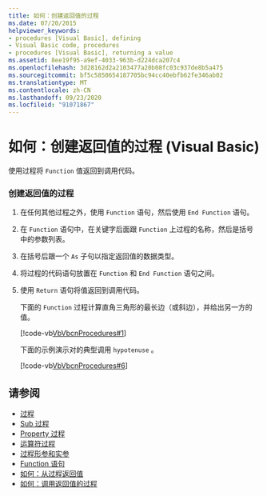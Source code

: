 ```yaml
---
title: 如何：创建返回值的过程
ms.date: 07/20/2015
helpviewer_keywords:
- procedures [Visual Basic], defining
- Visual Basic code, procedures
- procedures [Visual Basic], returning a value
ms.assetid: 8ee19f95-a9ef-4033-963b-d224dca207c4
ms.openlocfilehash: 3d28162d2a2103477a20b08fc03c937de8b5a475
ms.sourcegitcommit: bf5c5850654187705bc94cc40ebfb62fe346ab02
ms.translationtype: MT
ms.contentlocale: zh-CN
ms.lasthandoff: 09/23/2020
ms.locfileid: "91071867"
---
```

# <a name="how-to-create-a-procedure-that-returns-a-value-visual-basic"></a>如何：创建返回值的过程 (Visual Basic)

使用过程将 `Function` 值返回到调用代码。  
  
### <a name="to-create-a-procedure-that-returns-a-value"></a>创建返回值的过程  
  
1. 在任何其他过程之外，使用 `Function` 语句，然后使用 `End Function` 语句。  
  
2. 在 `Function` 语句中，在关键字后面跟 `Function` 上过程的名称，然后是括号中的参数列表。  
  
3. 在括号后跟一个 `As` 子句以指定返回值的数据类型。  
  
4. 将过程的代码语句放置在 `Function` 和 `End Function` 语句之间。  
  
5. 使用 `Return` 语句将值返回到调用代码。  
  
     下面的 `Function` 过程计算直角三角形的最长边（或斜边），并给出另一方的值。  
  
     [!code-vb[VbVbcnProcedures#1](~/samples/snippets/visualbasic/VS_Snippets_VBCSharp/VbVbcnProcedures/VB/Class1.vb#1)]  
  
     下面的示例演示对的典型调用 `hypotenuse` 。  
  
     [!code-vb[VbVbcnProcedures#6](~/samples/snippets/visualbasic/VS_Snippets_VBCSharp/VbVbcnProcedures/VB/Class1.vb#6)]  
  
## <a name="see-also"></a>请参阅

- [过程](./index.md)
- [Sub 过程](./sub-procedures.md)
- [Property 过程](./property-procedures.md)
- [运算符过程](./operator-procedures.md)
- [过程形参和实参](./procedure-parameters-and-arguments.md)
- [Function 语句](../../../language-reference/statements/function-statement.md)
- [如何：从过程返回值](./how-to-return-a-value-from-a-procedure.md)
- [如何：调用返回值的过程](./how-to-call-a-procedure-that-returns-a-value.md)
